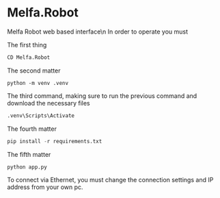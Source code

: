 # Melfa.Robot



Melfa Robot web based interface\n
In order to operate you must


The first thing
```python
CD Melfa.Robot
```
The second matter
``` pyhton
python -m venv .venv
```
The third command, making sure to run the previous command and download the necessary files
```python
.venv\Scripts\Activate
```
The fourth matter
```python
pip install -r requirements.txt
```
The fifth matter
```python
python app.py
```



To connect via Ethernet, you must change the connection settings and IP address from your own pc.
